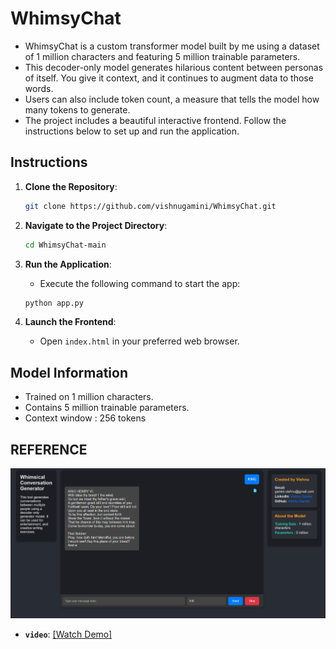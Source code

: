 # WhimsyChat
- WhimsyChat is a custom transformer model built by me using a dataset of 1 million characters and featuring 5 million trainable parameters.
- This decoder-only model generates hilarious content between personas of itself. You give it context, and it continues to augment data to those words.
- Users can also include token count, a measure that tells the model how many tokens to generate. 
- The project includes a beautiful interactive frontend. Follow the instructions below to set up and run the application.

## Instructions

1. **Clone the Repository**:
    ```sh
    git clone https://github.com/vishnugamini/WhimsyChat.git
    ```

2. **Navigate to the Project Directory**:
    ```sh
    cd WhimsyChat-main
    ```

3. **Run the Application**:
    - Execute the following command to start the app:
    ```sh
    python app.py
    ```

4. **Launch the Frontend**:
    - Open `index.html` in your preferred web browser.

## Model Information

- Trained on 1 million characters.
- Contains 5 million trainable parameters.
- Context window : 256 tokens

## REFERENCE
![Screenshot](/assests/pic-1.png)
- **`video`**: [[Watch Demo]](https://vimeo.com/993884106)




